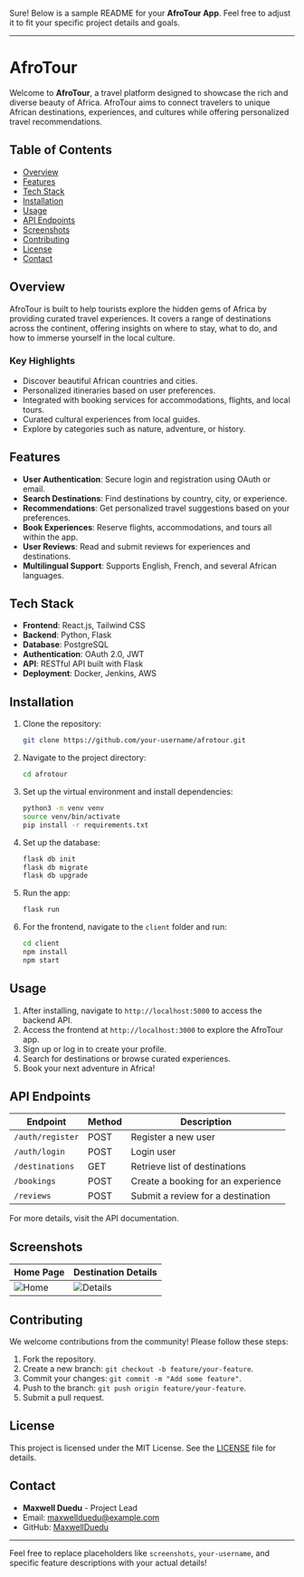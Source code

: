 Sure! Below is a sample README for your **AfroTour App**. Feel free to adjust it to fit your specific project details and goals.

---

# AfroTour

Welcome to **AfroTour**, a travel platform designed to showcase the rich and diverse beauty of Africa. AfroTour aims to connect travelers to unique African destinations, experiences, and cultures while offering personalized travel recommendations.

## Table of Contents
- [Overview](#overview)
- [Features](#features)
- [Tech Stack](#tech-stack)
- [Installation](#installation)
- [Usage](#usage)
- [API Endpoints](#api-endpoints)
- [Screenshots](#screenshots)
- [Contributing](#contributing)
- [License](#license)
- [Contact](#contact)

## Overview

AfroTour is built to help tourists explore the hidden gems of Africa by providing curated travel experiences. It covers a range of destinations across the continent, offering insights on where to stay, what to do, and how to immerse yourself in the local culture.

### Key Highlights
- Discover beautiful African countries and cities.
- Personalized itineraries based on user preferences.
- Integrated with booking services for accommodations, flights, and local tours.
- Curated cultural experiences from local guides.
- Explore by categories such as nature, adventure, or history.

## Features

- **User Authentication**: Secure login and registration using OAuth or email.
- **Search Destinations**: Find destinations by country, city, or experience.
- **Recommendations**: Get personalized travel suggestions based on your preferences.
- **Book Experiences**: Reserve flights, accommodations, and tours all within the app.
- **User Reviews**: Read and submit reviews for experiences and destinations.
- **Multilingual Support**: Supports English, French, and several African languages.

## Tech Stack

- **Frontend**: React.js, Tailwind CSS
- **Backend**: Python, Flask
- **Database**: PostgreSQL
- **Authentication**: OAuth 2.0, JWT
- **API**: RESTful API built with Flask
- **Deployment**: Docker, Jenkins, AWS

## Installation

1. Clone the repository:
   ```bash
   git clone https://github.com/your-username/afrotour.git
   ```
2. Navigate to the project directory:
   ```bash
   cd afrotour
   ```

3. Set up the virtual environment and install dependencies:
   ```bash
   python3 -m venv venv
   source venv/bin/activate
   pip install -r requirements.txt
   ```

4. Set up the database:
   ```bash
   flask db init
   flask db migrate
   flask db upgrade
   ```

5. Run the app:
   ```bash
   flask run
   ```

6. For the frontend, navigate to the `client` folder and run:
   ```bash
   cd client
   npm install
   npm start
   ```

## Usage

1. After installing, navigate to `http://localhost:5000` to access the backend API.
2. Access the frontend at `http://localhost:3000` to explore the AfroTour app.
3. Sign up or log in to create your profile.
4. Search for destinations or browse curated experiences.
5. Book your next adventure in Africa!

## API Endpoints

| Endpoint        | Method | Description                         |
|-----------------|--------|-------------------------------------|
| `/auth/register`| POST   | Register a new user                 |
| `/auth/login`   | POST   | Login user                          |
| `/destinations` | GET    | Retrieve list of destinations       |
| `/bookings`     | POST   | Create a booking for an experience  |
| `/reviews`      | POST   | Submit a review for a destination   |

For more details, visit the API documentation.

## Screenshots

| Home Page                         | Destination Details                  |
|-----------------------------------|--------------------------------------|
| ![Home](screenshots/home.png)     | ![Details](screenshots/details.png)  |

## Contributing

We welcome contributions from the community! Please follow these steps:

1. Fork the repository.
2. Create a new branch: `git checkout -b feature/your-feature`.
3. Commit your changes: `git commit -m "Add some feature"`.
4. Push to the branch: `git push origin feature/your-feature`.
5. Submit a pull request.

## License

This project is licensed under the MIT License. See the [LICENSE](LICENSE) file for details.

## Contact

- **Maxwell Duedu** - Project Lead
- Email: maxwellduedu@example.com
- GitHub: [MaxwellDuedu](https://github.com/MaxwellDuedu)

---

Feel free to replace placeholders like `screenshots`, `your-username`, and specific feature descriptions with your actual details!
